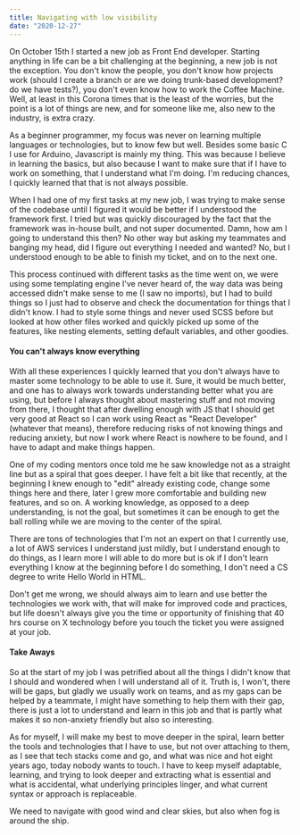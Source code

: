 ```yaml
---
title: Navigating with low visibility
date: "2020-12-27"
---
```


On October 15th I started a new job as Front End developer. Starting anything in life can be a bit challenging at the beginning, a new job is not the exception. You don't know the people, you don't know how projects work (should I create a branch or are we doing trunk-based development? do we have tests?), you don't even know how to work the Coffee Machine. Well, at least in this Corona times that is the least of the worries, but the point is a lot of things are new, and for someone like me, also new to the industry, is extra crazy.

As a beginner programmer, my focus was never on learning multiple languages or technologies, but to know few but well. Besides some basic C I use for Arduino, Javascript is mainly my thing. This was because I believe in learning the basics, but also because I want to make sure that if I have to work on something, that I understand what I'm doing. I'm reducing chances, I quickly learned that that is not always possible.

When I had one of my first tasks at my new job, I was trying to make sense of the codebase until I figured it would be better if I understood the framework first. I tried but was quickly discouraged by the fact that the framework was in-house built, and not super documented. Damn, how am I going to understand this then? No other way but asking my teammates and banging my head, did I figure out everything I needed and wanted? No, but I understood enough to be able to finish my ticket, and on to the next one.

This process continued with different tasks as the time went on, we were using some templating engine I've never heard of, the way data was being accessed didn't make sense to me (I saw no imports), but I had to build things so I just had to observe and check the documentation for things that I didn't know. I had to style some things and never used SCSS before but looked at how other files worked and quickly picked up some of the features, like nesting elements, setting default variables, and other goodies.

#### You can't always know everything

With all these experiences I quickly learned that you don't always have to master some technology to be able to use it. Sure, it would be much better, and one has to always work towards understanding better what you are using, but before I always thought about mastering stuff and not moving from there, I thought that after dwelling enough with JS that I should get very good at React so I can work using React as "React Developer" (whatever that means), therefore reducing risks of not knowing things and reducing anxiety, but now I work where React is nowhere to be found, and I have to adapt and make things happen.

One of my coding mentors once told me he saw knowledge not as a straight line but as a spiral that goes deeper. I have felt a bit like that recently, at the beginning I knew enough to "edit" already existing code, change some things here and there, later I grew more comfortable and building new features, and so on. A working knowledge, as opposed to a deep understanding, is not the goal, but sometimes it can be enough to get the ball rolling while we are moving to the center of the spiral.

There are tons of technologies that I'm not an expert on that I currently use, a lot of AWS services I understand just mildly, but I understand enough to do things, as I learn more I will able to do more but is ok if I don't learn everything I know at the beginning before I do something, I don't need a CS degree to write Hello World in HTML.

Don't get me wrong, we should always aim to learn and use better the technologies we work with, that will make for improved code and practices, but life doesn't always give you the time or opportunity of finishing that 40 hrs course on X technology before you touch the ticket you were assigned at your job.

#### Take Aways

So at the start of my job I was petrified about all the things I didn't know that I should and wondered when I will understand all of it. Truth is, I won't, there will be gaps, but gladly we usually work on teams, and as my gaps can be helped by a teammate, I might have something to help them with their gap, there is just a lot to understand and learn in this job and that is partly what makes it so non-anxiety friendly but also so interesting.

As for myself, I will make my best to move deeper in the spiral, learn better the tools and technologies that I have to use, but not over attaching to them, as I see that tech stacks come and go, and what was nice and hot eight years ago, today nobody wants to touch. I have to keep myself adaptable, learning, and trying to look deeper and extracting what is essential and what is accidental, what underlying principles linger, and what current syntax or approach is replaceable.

We need to navigate with good wind and clear skies, but also when fog is around the ship.
